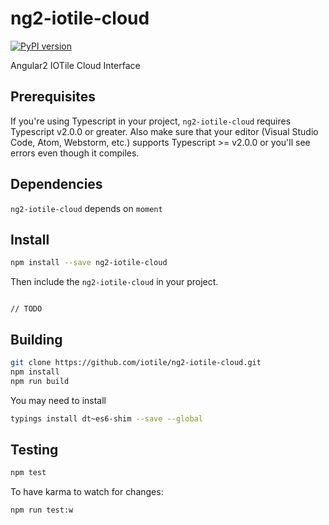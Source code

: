 # ng2-iotile-cloud
[![PyPI version](https://img.shields.io/npm/v/ng2-iotile-cloud.svg)](https://www.npmjs.com/package/ng2-iotile-cloud) 

Angular2 IOTile Cloud Interface


## Prerequisites

If you're using Typescript in your project, `ng2-iotile-cloud` requires Typescript v2.0.0 or greater. Also make sure that your editor (Visual Studio Code, Atom, Webstorm, etc.) supports Typescript >= v2.0.0 or you'll see errors even though it compiles.

## Dependencies

`ng2-iotile-cloud` depends on `moment` 

## Install

```bash
npm install --save ng2-iotile-cloud
```

Then include the `ng2-iotile-cloud` in your project.

```Angular2

// TODO

```


## Building

```bash
git clone https://github.com/iotile/ng2-iotile-cloud.git
npm install
npm run build
```

You may need to install

```bash
typings install dt~es6-shim --save --global
```

## Testing

```bash
npm test
```

To have karma to watch for changes:
```bash
npm run test:w
```

